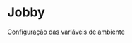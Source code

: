 # Jobby

[Configuração das variáveis de ambiente](https://docs.google.com/document/d/e/2PACX-1vTLLv9Trl7c-7bBCVwYoZ1t-C_9GnVPAv8lu2vub4Nm2HGnXHwHqdJGU_B44UyAj_upSKKNn8M1j8B8/pub)
